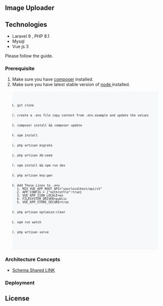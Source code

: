 
## Image Uploader

## Technologies
<ul>
<li>Laravel 9  , PHP 8.1</li>
<li>Mysql</li>
<li>Vue js 3</li>
</ul>

Please follow the guide.

### Prerequisite
<ol>
<li>Make sure you have <a href="https://getcomposer.org/download/">composer</a>  installed.</li>
<li>Make sure you have latest stable version of <a href="https://nodejs.org/en/download/"> node </a> installed.</li>
</ol>
<ol>
    <pre style=" padding: 16px;overflow: auto;font-size: 85%;background-color: #f6f8fa ;border-radius: 6px;">
        <code>
            <li>git clone</li>
            <li>create a .env file copy content from .env.example and update the values</li>
            <li>composer install && composer update</li>
            <li>npm install</li>
            <li>php artisan migrate</li>
            <li>php artisan db:seed</li>
            <li>npm install && npm run dev</li>
            <li>php artisan key:gen</li>
            <li>Add These Lines to .env <ol><li>MIX_VUE_APP_ROOT_API="yourlocalhost/api/v1"</li><li>APP_CONFIG = {"nothrottle":true}</li><li>VUE_APP_I18N_LOCALE=en</li><li>FILESYSTEM_DRIVER=public</li><li>VUE_APP_STORE_SECURE=true</li></ol></li>
            <li>php artisan optimize:clear</li>
            <li>npm run watch</li>
            <li>php artisan serve</li>
        </code>
    </pre>
</ol>

### Architecture Concepts
- <a href="https://dbdesigner.page.link/LYhVPNasQvtCL1Z7A">Schema Shared LINK</a>

### Deployment
<ul>
</ul>


## License
